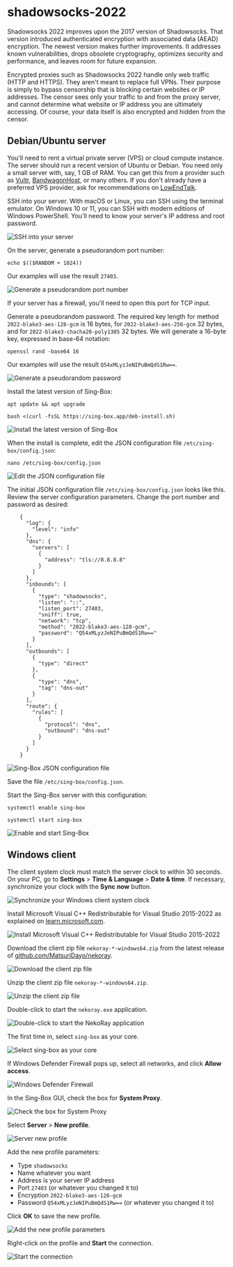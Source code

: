 # shadowsocks-2022

Shadowsocks 2022 improves upon the 2017 version of Shadowsocks. That version introduced authenticated encryption with associated data (AEAD) encryption. The newest version makes further improvements. It addresses known vulnerabilities, drops obsolete cryptography, optimizes security and performance, and leaves room for future expansion.

Encrypted proxies such as Shadowsocks 2022 handle only web traffic (HTTP and HTTPS). They aren't meant to replace full VPNs. Their purpose is simply to bypass censorship that is blocking certain websites or IP addresses. The censor sees only your traffic to and from the proxy server, and cannot determine what website or IP address you are ultimately accessing. Of course, your data itself is also encrypted and hidden from the censor.

## Debian/Ubuntu server

You'll need to rent a virtual private server (VPS) or cloud compute instance. The server should run a recent version of Ubuntu or Debian. You need only a small server with, say, 1 GB of RAM. You can get this from a provider such as [Vultr](https://www.vultr.com), [BandwagonHost](https://bandwagonhost.com), or many others. If you don't already have a preferred VPS provider, ask for recommendations on [LowEndTalk](https://lowendtalk.com).

SSH into your server. With macOS or Linux, you can SSH using the terminal emulator. On Windows 10 or 11, you can SSH with modern editions of Windows PowerShell. You'll need to know your server's IP address and root password.

![SSH into your server](img/93.png)

On the server, generate a pseudorandom port number:

```
echo $(($RANDOM + 1024))
```

Our examples will use the result `27403`.

![Generate a pseudorandom port number](img/94.png)

If your server has a firewall, you'll need to open this port for TCP input.

Generate a pseudorandom password. The required key length for method `2022-blake3-aes-128-gcm` is 16 bytes, for `2022-blake3-aes-256-gcm` 32 bytes, and for `2022-blake3-chacha20-poly1305` 32 bytes. We will generate a 16-byte key, expressed in base-64 notation:

```
openssl rand -base64 16
```

Our examples will use the result `Q54xMLyzJeNIPuBmQdS1Rw==`.

![Generate a pseudorandom password](img/95.png)

Install the latest version of Sing-Box:

```
apt update && apt upgrade

bash <(curl -fsSL https://sing-box.app/deb-install.sh)
```

![Install the latest version of Sing-Box](img/97.png)

When the install is complete, edit the JSON configuration file `/etc/sing-box/config.json`:

```
nano /etc/sing-box/config.json
```

![Edit the JSON configuration file](img/98.png)

The initial JSON configuration file `/etc/sing-box/config.json` looks like this. Review the server configuration parameters. Change the port number and password as desired:

```
    {
      "log": {
        "level": "info"
      },
      "dns": {
        "servers": [
          {
            "address": "tls://8.8.8.8"
          }
        ]
      },
      "inbounds": [
        {
          "type": "shadowsocks",
          "listen": "::",
          "listen_port": 27403,
          "sniff": true,
          "network": "tcp",
          "method": "2022-blake3-aes-128-gcm",
          "password": "Q54xMLyzJeNIPuBmQdS1Rw=="
        }
      ],
      "outbounds": [
        {
          "type": "direct"
        },
        {
          "type": "dns",
          "tag": "dns-out"
        }
      ],
      "route": {
        "rules": [
          {
            "protocol": "dns",
            "outbound": "dns-out"
          }
        ]
      }
    }
```

![Sing-Box JSON configuration file](img/99.png)

Save the file `/etc/sing-box/config.json`.

Start the Sing-Box server with this configuration:

```
systemctl enable sing-box

systemctl start sing-box
```

![Enable and start Sing-Box](img/100.png)

## Windows client

The client system clock must match the server clock to within 30 seconds. On your PC, go to **Settings** > **Time & Language** > **Date & time**. If necessary, synchronize your clock with the **Sync now** button. 

![Synchronize your Windows client system clock](img/101.png)

Install Microsoft Visual C++ Redistributable for Visual Studio 2015-2022 as explained on [learn.microsoft.com](https://learn.microsoft.com/en-us/cpp/windows/latest-supported-vc-redist?view=msvc-170).

![Install Microsoft Visual C++ Redistributable for Visual Studio 2015-2022](img/114.png)

Download the client zip file `nekoray-*-windows64.zip` from the latest release of [github.com/MatsuriDayo/nekoray](https://github.com/MatsuriDayo/nekoray).

![Download the client zip file](img/102.png)

Unzip the client zip file `nekoray-*-windows64.zip`.

![Unzip the client zip file](img/103.png)

Double-click to start the `nekoray.exe` application.

![Double-click to start the NekoRay application](img/104.png)

The first time in, select `sing-box` as your core.

![Select sing-box as your core](img/106.png)

If Windows Defender Firewall pops up, select all networks, and click **Allow access**.

![Windows Defender Firewall](img/109.png)

In the Sing-Box GUI, check the box for **System Proxy**.

![Check the box for System Proxy](img/115.png)

Select **Server** > **New profile**.

![Server new profile](img/111.png)

Add the new profile parameters:

* Type `shadowsocks`
* Name whatever you want
* Address is your server IP address
* Port `27403` (or whatever you changed it to)
* Encryption `2022-blake3-aes-128-gcm`
* Password `Q54xMLyzJeNIPuBmQdS1Rw==` (or whatever you changed it to)

Click **OK** to save the new profile.

![Add the new profile parameters](img/112.png)

Right-click on the profile and **Start** the connection.

![Start the connection](img/113.png)
